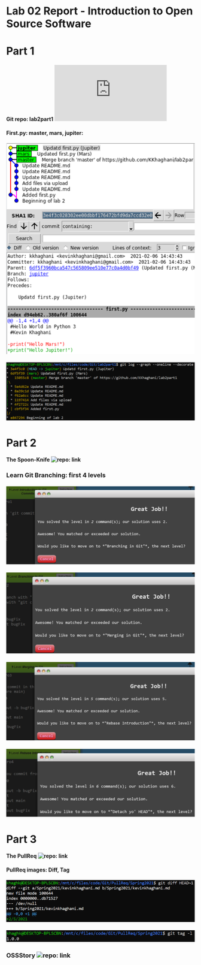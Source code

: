 # Lab 02 Report - Introduction to Open Source Software

# Part 1
#### Git repo: lab2part1 ![Readme](https://github.com/KKhaghani/lab2part1/blob/master/README.md)

#### First.py: master, mars, jupiter:
#### ![Gitk view](img/l1_jup.PNG)
#### ![Git log view](img/l1_gitlog.PNG)

# Part 2
#### The Spoon-Knife ![repo: link](https://github.com/KKhaghani/Spoon-Knife)
### Learn Git Branching: first 4 levels
#### ![lv1](img/l2_l1.PNG)
#### ![lv2](img/l2_l2.PNG)
#### ![lv3](img/l2_l3.PNG)
#### ![lv4](img/l2_l4.PNG)

# Part 3
#### The PullReq ![repo: link](https://github.com/KKhaghani/PullReq)
#### PullReq images: Diff, Tag
#### ![diff](img/l3_diff.PNG)
#### ![tag](img/l3_tag.PNG)
### OSSStory ![repo: link](https://github.com/KKhaghani/OSSStory)
